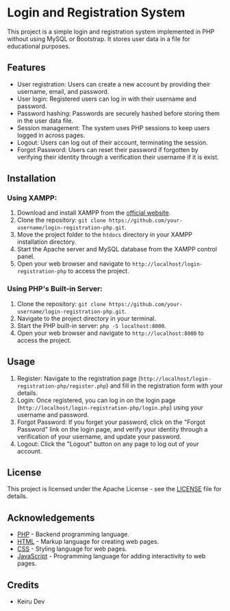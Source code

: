 # Login and Registration System

This project is a simple login and registration system implemented in PHP without using MySQL or Bootstrap. It stores user data in a file for educational purposes.

## Features

- User registration: Users can create a new account by providing their username, email, and password.
- User login: Registered users can log in with their username and password.
- Password hashing: Passwords are securely hashed before storing them in the user data file.
- Session management: The system uses PHP sessions to keep users logged in across pages.
- Logout: Users can log out of their account, terminating the session.
- Forgot Password: Users can reset their password if forgotten by verifying their identity through a verification their username if it is exist.

## Installation

### Using XAMPP:

1. Download and install XAMPP from the [official website](https://www.apachefriends.org/index.html).
2. Clone the repository: `git clone https://github.com/your-username/login-registration-php.git`.
3. Move the project folder to the `htdocs` directory in your XAMPP installation directory.
4. Start the Apache server and MySQL database from the XAMPP control panel.
5. Open your web browser and navigate to `http://localhost/login-registration-php` to access the project.

### Using PHP's Built-in Server:

1. Clone the repository: `git clone https://github.com/your-username/login-registration-php.git`.
2. Navigate to the project directory in your terminal.
3. Start the PHP built-in server: `php -S localhost:8000`.
4. Open your web browser and navigate to `http://localhost:8000` to access the project.

## Usage

1. Register: Navigate to the registration page (`http://localhost/login-registration-php/register.php`) and fill in the registration form with your details.
2. Login: Once registered, you can log in on the login page (`http://localhost/login-registration-php/login.php`) using your username and password.
3. Forgot Password: If you forget your password, click on the "Forgot Password" link on the login page, and verify your identity through a verification of your username, and update your password.
4. Logout: Click the "Logout" button on any page to log out of your account.

## License

This project is licensed under the Apache License - see the [LICENSE](LICENSE) file for details.

## Acknowledgements

- [PHP](https://www.php.net/) - Backend programming language.
- [HTML](https://html.spec.whatwg.org/) - Markup language for creating web pages.
- [CSS](https://www.w3.org/Style/CSS/Overview.en.html) - Styling language for web pages.
- [JavaScript](https://www.javascript.com/) - Programming language for adding interactivity to web pages.

## Credits

- Keiru Dev

